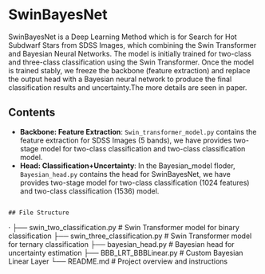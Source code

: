 # SwinBayesNet

SwinBayesNet is a Deep
Learning Method which is for Search for Hot Subdwarf Stars from SDSS Images, which combining the Swin Transformer and Bayesian Neural Networks. The model is initially trained for two-class and three-class classification using the Swin Transformer. Once the model is trained stably, we freeze the backbone (feature extraction) and replace the output head with a Bayesian neural network to produce the final classification results and uncertainty.The more details are seen in paper.

## Contents

- **Backbone: Feature Extraction**: `Swin_transformer_model.py` contains the feature extraction for SDSS Images (5 bands), we have provides two-stage model for two-class classification and two-class classification model.
- **Head: Classification+Uncertainty**: In the Bayesian_model floder, `Bayesian_head.py` contains the head for SwinBayesNet, we have provides two-stage model for two-class classification (1024 features) and two-class classification (1536) model.

```

## File Structure

```
·
├── swin_two_classification.py        # Swin Transformer model for binary classification
├── swin_three_classification.py      # Swin Transformer model for ternary classification
├── bayesian_head.py                  # Bayesian head for uncertainty estimation
├── BBB_LRT_BBBLinear.py              # Custom Bayesian Linear Layer
└── README.md                         # Project overview and instructions
```

